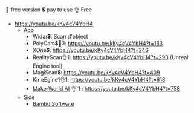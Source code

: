 🌱 free version
💲 pay to use
👌 Free

- https://youtu.be/kKy4cV4YbH4
  - App
    - Widar💲: Scan d'object
    - PolyCam💲🌱3: https://youtu.be/kKy4cV4YbH4?t=163
    - XOne💲: https://youtu.be/kKy4cV4YbH4?t=246
    - RealityScan👌1: https://youtu.be/kKy4cV4YbH4?t=293 (Unreal Engine tool)
    - MagiScan💲: https://youtu.be/kKy4cV4YbH4?t=409
    - KirieEgine1👌1: https://youtu.be/kKy4cV4YbH4?t=618
    - [MakerWorld AI](https://makerworld.com/en/makerlab/ai-scanner) 👌'1 : https://youtu.be/kKy4cV4YbH4?t=758
  - Side
    - [Bambu Software](https://bambulab.com/en/download) 
